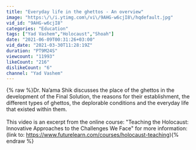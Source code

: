 ```yaml
---
title: "Everyday life in the ghettos - An overview"
image: "https:\/\/i.ytimg.com\/vi\/9AHG-w6cjI8\/hqdefault.jpg"
vid_id: "9AHG-w6cjI8"
categories: "Education"
tags: ["Yad Vashem","Holocaust","Shoah"]
date: "2021-06-09T00:31:26+03:00"
vid_date: "2021-03-30T11:28:19Z"
duration: "PT9M24S"
viewcount: "11993"
likeCount: "216"
dislikeCount: "6"
channel: "Yad Vashem"
---
```

{% raw %}Dr. Na’ama Shik discusses the place of the ghettos in the development of the Final Solution, the reasons for their establishment, the different types of ghettos, the deplorable conditions and the everyday life that existed within them.<br /><br />This video is an excerpt from the online course: &quot;Teaching the Holocaust: Innovative Approaches to the Challenges We Face&quot; for more information:(link to: <a rel="nofollow" target="blank" href="https://www.futurelearn.com/courses/holocaust-teaching)">https://www.futurelearn.com/courses/holocaust-teaching)</a>{% endraw %}

